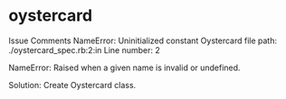 # oystercard


Issue Comments
NameError: Uninitialized constant Oystercard
file path:  ./oystercard_spec.rb:2:in
Line number: 2

NameError: Raised when a given name is invalid or undefined.

Solution: Create Oystercard class.